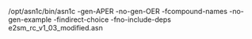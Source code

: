 /opt/asn1c/bin/asn1c -gen-APER -no-gen-OER -fcompound-names -no-gen-example -findirect-choice -fno-include-deps e2sm_rc_v1_03_modified.asn



